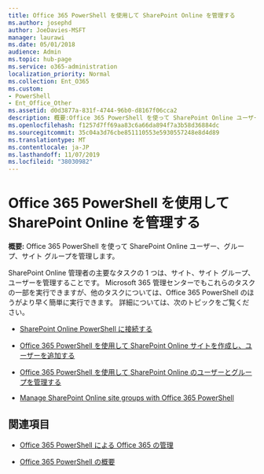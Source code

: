 ```yaml
---
title: Office 365 PowerShell を使用して SharePoint Online を管理する
ms.author: josephd
author: JoeDavies-MSFT
manager: laurawi
ms.date: 05/01/2018
audience: Admin
ms.topic: hub-page
ms.service: o365-administration
localization_priority: Normal
ms.collection: Ent_O365
ms.custom:
- PowerShell
- Ent_Office_Other
ms.assetid: d0d3877a-831f-4744-96b0-d8167f06cca2
description: 概要:Office 365 PowerShell を使って SharePoint Online ユーザー、グループ、サイト グループを管理します。
ms.openlocfilehash: f1257d7ff69aa83c6a66da894f7a3b58d36884dc
ms.sourcegitcommit: 35c04a3d76cbe851110553e5930557248e8d4d89
ms.translationtype: MT
ms.contentlocale: ja-JP
ms.lasthandoff: 11/07/2019
ms.locfileid: "38030982"
---
```

# <a name="manage-sharepoint-online-with-office-365-powershell"></a>Office 365 PowerShell を使用して SharePoint Online を管理する

 **概要:** Office 365 PowerShell を使って SharePoint Online ユーザー、グループ、サイト グループを管理します。
  
SharePoint Online 管理者の主要なタスクの 1 つは、サイト、サイト グループ、ユーザーを管理することです。 Microsoft 365 管理センターでもこれらのタスクの一部を実行できますが、他のタスクについては、Office 365 PowerShell のほうがより早く簡単に実行できます。 詳細については、次のトピックをご覧ください。

- [SharePoint Online PowerShell に接続する](https://docs.microsoft.com/powershell/sharepoint/sharepoint-online/connect-sharepoint-online?view=sharepoint-ps)
  
- [Office 365 PowerShell を使用して SharePoint Online サイトを作成し、ユーザーを追加する](create-sharepoint-sites-and-add-users-with-powershell.md)
    
- [Office 365 PowerShell を使用して SharePoint Online のユーザーとグループを管理する](manage-sharepoint-users-and-groups-with-powershell.md)
    
- [Manage SharePoint Online site groups with Office 365 PowerShell](manage-sharepoint-site-groups-with-powershell.md)
    
## <a name="see-also"></a>関連項目

- [Office 365 PowerShell による Office 365 の管理](manage-office-365-with-office-365-powershell.md)

- [Office 365 PowerShell の概要](getting-started-with-office-365-powershell.md)

